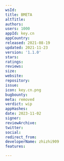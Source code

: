 ```yaml
---
wsId: 
title: BMETA
altTitle: 
authors: 
users: 1000
appId: key.cn
appCountry: 
released: 2021-08-19
updated: 2021-11-23
version: '1.1.0'
stars: 
ratings: 
reviews: 
size: 
website: 
repository: 
issue: 
icon: key.cn.png
bugbounty: 
meta: removed
verdict: wip
appHashes: 
date: 2023-11-02
signer: 
reviewArchive: 
twitter: 
social: 
redirect_from: 
developerName: zhizhi909
features: 

---
```


